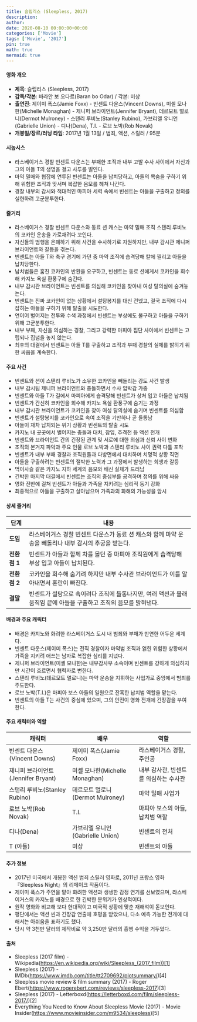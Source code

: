 ```yaml
---
title: 슬립리스 (Sleepless, 2017)
description: 
author: 
date: 2020-08-10 00:00:00+00:00
categories: ['Movie']
tags: ['Movie', '2017']
pin: true
math: true
mermaid: true
---
```

#### 영화 개요

- **제목**: 슬립리스 (Sleepless, 2017)  
- **감독/각본**: 바라안 보 오다르(Baran bo Odar) / 각본: 미상  
- **출연진**: 제이미 폭스(Jamie Foxx) - 빈센트 다운스(Vincent Downs), 미셸 모나한(Michelle Monaghan) - 제니퍼 브라이언트(Jennifer Bryant), 데르모트 멀로니(Dermot Mulroney) - 스탠리 루비노(Stanley Rubino), 가브리엘 유니언(Gabrielle Union) - 디나(Dena), T.I. - 로브 노박(Rob Novak)  
- **개봉일/장르/러닝 타임**: 2017년 1월 13일 / 범죄, 액션, 스릴러 / 95분  

#### 시놉시스

- 라스베이거스 경찰 빈센트 다운스는 부패한 조직과 내부 고발 수사 사이에서 자신과 그의 아들 T의 생명을 걸고 사투를 벌인다.  
- 마약 밀매와 협잡에 연루된 빈센트는 아들을 납치당하고, 아들의 목숨을 구하기 위해 위험한 조직과 맞서며 복잡한 음모를 헤쳐 나간다.  
- 경찰 내부의 감시와 적대적인 마피아 세력 속에서 빈센트는 아들을 구출하고 정의를 실현하려 고군분투한다.  

#### 줄거리

- 라스베이거스 경찰 빈센트 다운스와 동료 션 캐스는 마약 밀매 조직 스탠리 루비노의 코카인 운송을 가로채려다 꼬인다.  
- 자신들의 범행을 은폐하기 위해 사건을 수사하기로 자원하지만, 내부 감시관 제니퍼 브라이언트와 갈등을 겪는다.  
- 빈센트는 아들 T와 축구 경기에 가던 중 마약 조직에 습격당해 칼에 찔리고 아들을 납치당한다.  
- 납치범들은 훔친 코카인의 반환을 요구하고, 빈센트는 동료 션에게서 코카인을 회수해 카지노 욕실 환풍구에 숨긴다.  
- 내부 감시관 브라이언트는 빈센트를 의심해 코카인을 찾아내 여성 탈의실에 숨겨놓는다.  
- 빈센트는 진짜 코카인이 없는 상황에서 설탕봉지를 대신 건넸고, 결국 조직에 다시 잡히는 아들을 구하기 위해 탈출을 시도한다.  
- 연이어 벌어지는 전투와 수색 과정에서 빈센트는 부상에도 불구하고 아들을 구하기 위해 고군분투한다.  
- 내부 부패, 자신을 의심하는 경찰, 그리고 강력한 마피아 집단 사이에서 빈센트는 고립되나 집념을 놓지 않는다.  
- 최후의 대결에서 빈센트는 아들 T를 구출하고 조직과 부패 경찰의 실체를 밝히기 위한 싸움을 계속한다.  

#### 주요 사건

- 빈센트와 션이 스탠리 루비노가 소유한 코카인을 빼돌리는 강도 사건 발생  
- 내부 감시팀 제니퍼 브라이언트와 충돌하면서 수사 압박감 가중  
- 빈센트와 아들 T가 길에서 마피아에게 습격당해 빈센트가 상처 입고 아들은 납치됨  
- 빈센트가 간신히 코카인을 회수해 카지노 욕실 환풍구에 숨기는 과정  
- 내부 감시관 브라이언트가 코카인을 찾아 여성 탈의실에 숨기며 빈센트를 의심함  
- 빈센트가 설탕봉지를 코카인으로 속여 조직을 기만하나 곧 들통남  
- 아들이 재차 납치되는 위기 상황과 빈센트의 탈출 시도  
- 카지노 내 곳곳에서 벌어지는 충돌과 대치, 잠입, 추격전 등 액션 전개  
- 빈센트와 브라이언트 간의 긴장된 관계 및 서로에 대한 의심과 신뢰 사이 변화  
- 조직의 본거지 파악과 주요 인물 로브 노박과 스탠리 루비노 사이 권력 다툼 포착  
- 빈센트가 내부 부패 경찰과 조직원들과 다방면에서 대치하며 치명적 상황 직면  
- 아들을 구출하려는 빈센트의 절박한 노력과 그 과정에서 발생하는 희생과 갈등  
- 먹이사슬 같은 카지노 지하 세계의 음모와 배신 실체가 드러남  
- 긴박한 마지막 대결에서 빈센트는 조직의 중심부를 공격하며 정의를 위해 싸움  
- 영화 전반에 걸쳐 빈센트가 아들과 가족을 지키려는 심리적 동기 강화  
- 최종적으로 아들을 구출하고 살아남으며 가족과의 화해의 가능성을 암시  

#### 상세 줄거리

| **단계**  | **내용**                                                                                             |
|-----------|----------------------------------------------------------------------------------------------------|
| **도입**  | 라스베이거스 경찰 빈센트 다운스가 동료 션 캐스와 함께 마약 운송을 빼돌리나 내부 감시의 추궁을 받는다.             |
| **전환점 1** | 빈센트가 아들과 함께 차를 몰던 중 마피아 조직원에게 습격당해 부상 입고 아들이 납치된다.                        |
| **전환점 2** | 코카인을 회수해 숨기려 하지만 내부 수사관 브라이언트가 이를 알아내면서 혼란이 빠진다.                              |
| **결말**  | 빈센트가 설탕으로 속이려다 조직에 들통나지만, 여러 액션과 몰래 움직임 끝에 아들을 구출하고 조직의 음모를 밝혀낸다.        |

#### 배경과 주요 캐릭터

- 배경은 카지노와 화려한 라스베이거스 도시 내 범죄와 부패가 만연한 어두운 세계다.  
- 빈센트 다운스(제이미 폭스)는 전직 경찰이자 마약범 조직과 얽힌 위험한 상황에서 가족을 지키려 애쓰는 남자로 복잡한 심리를 지녔다.  
- 제니퍼 브라이언트(미셸 모나한)는 내부감사부 소속이며 빈센트를 강하게 의심하지만 시간이 흐르면서 협력자로 변한다.  
- 스탠리 루비노(데르모트 멀로니)는 마약 운송을 지휘하는 사업가로 중앙에서 범죄를 주도한다.  
- 로브 노박(T.I.)은 마피아 보스 아들의 일원으로 잔혹한 납치범 역할을 맡는다.  
- 빈센트의 아들 T는 사건의 중심에 있으며, 그의 안전이 영화 전개에 긴장감을 부여한다.  

#### 주요 캐릭터와 역할

| **캐릭터**   | **배우**           | **역할**                        |
|--------------|--------------------|---------------------------------|
| 빈센트 다운스(Vincent Downs) | 제이미 폭스(Jamie Foxx)     | 라스베이거스 경찰, 주인공           |
| 제니퍼 브라이언트(Jennifer Bryant) | 미셸 모나한(Michelle Monaghan) | 내부 감사관, 빈센트를 의심하는 수사관  |
| 스탠리 루비노(Stanley Rubino) | 데르모트 멀로니(Dermot Mulroney) | 마약 밀매 사업가                   |
| 로브 노박(Rob Novak)           | T.I.                   | 마피아 보스의 아들, 납치범 역할       |
| 디나(Dena)                    | 가브리엘 유니언(Gabrielle Union) | 빈센트의 전처                      |
| T (아들)                      | 미상                   | 빈센트의 아들                     |

#### 추가 정보

- 2017년 미국에서 개봉한 액션 범죄 스릴러 영화로, 2011년 프랑스 영화 『Sleepless Night』의 리메이크 작품이다.  
- 제이미 폭스가 주연을 맡아 화려한 액션과 생생한 감정 연기를 선보였으며, 라스베이거스의 카지노를 배경으로 한 긴박한 분위기가 인상적이다.  
- 원작 영화와 비교해 보다 현대적이고 미국적 상황에 맞춘 재해석이 돋보인다.  
- 평단에서는 액션 씬과 긴장감 연출에 호평을 받았으나, 다소 예측 가능한 전개에 대해서는 아쉬움을 표하기도 했다.  
- 당시 약 3천만 달러의 제작비로 약 3,250만 달러의 흥행 수익을 거두었다.  

#### 출처

- Sleepless (2017 film) - Wikipedia(https://en.wikipedia.org/wiki/Sleepless_(2017_film))[1]  
- Sleepless (2017) - IMDb(https://www.imdb.com/title/tt2709692/plotsummary/)[4]  
- Sleepless movie review & film summary (2017) - Roger Ebert(https://www.rogerebert.com/reviews/sleepless-2017)[3]  
- Sleepless (2017) - Letterboxd(https://letterboxd.com/film/sleepless-2017/)[2]  
- Everything You Need to Know About Sleepless Movie (2017) - Movie Insider(https://www.movieinsider.com/m9534/sleepless)[5]
